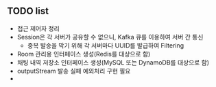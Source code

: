 ## TODO list

 - 접근 제어자 정리
 - Session은 각 서버가 공유할 수 없으니, Kafka 큐를 이용하여 서버 간 통신
    - 중복 발송을 막기 위해 각 서버마다 UUID를 발급하여 Filtering
 - Room 관리용 인터페이스 생성(Redis를 대상으로 함)
 - 채팅 내역 저장소 인터페이스 생성(MySQL 또는 DynamoDB를 대상으로 함)
 - outputStream 발송 실패 예외처리 구현 필요
 - 
